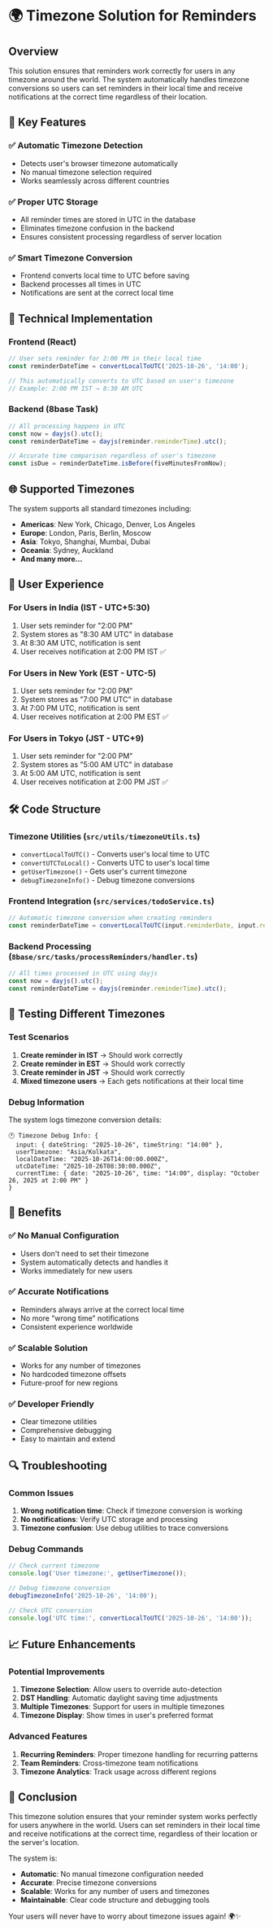 # 🌍 Timezone Solution for Reminders

## Overview
This solution ensures that reminders work correctly for users in any timezone around the world. The system automatically handles timezone conversions so users can set reminders in their local time and receive notifications at the correct time regardless of their location.

## 🎯 Key Features

### ✅ **Automatic Timezone Detection**
- Detects user's browser timezone automatically
- No manual timezone selection required
- Works seamlessly across different countries

### ✅ **Proper UTC Storage**
- All reminder times are stored in UTC in the database
- Eliminates timezone confusion in the backend
- Ensures consistent processing regardless of server location

### ✅ **Smart Timezone Conversion**
- Frontend converts local time to UTC before saving
- Backend processes all times in UTC
- Notifications are sent at the correct local time

## 🔧 Technical Implementation

### Frontend (React)
```typescript
// User sets reminder for 2:00 PM in their local time
const reminderDateTime = convertLocalToUTC('2025-10-26', '14:00');

// This automatically converts to UTC based on user's timezone
// Example: 2:00 PM IST → 8:30 AM UTC
```

### Backend (8base Task)
```typescript
// All processing happens in UTC
const now = dayjs().utc();
const reminderDateTime = dayjs(reminder.reminderTime).utc();

// Accurate time comparison regardless of user's timezone
const isDue = reminderDateTime.isBefore(fiveMinutesFromNow);
```

## 🌐 Supported Timezones

The system supports all standard timezones including:

- **Americas**: New York, Chicago, Denver, Los Angeles
- **Europe**: London, Paris, Berlin, Moscow
- **Asia**: Tokyo, Shanghai, Mumbai, Dubai
- **Oceania**: Sydney, Auckland
- **And many more...**

## 📱 User Experience

### For Users in India (IST - UTC+5:30)
1. User sets reminder for "2:00 PM"
2. System stores as "8:30 AM UTC" in database
3. At 8:30 AM UTC, notification is sent
4. User receives notification at 2:00 PM IST ✅

### For Users in New York (EST - UTC-5)
1. User sets reminder for "2:00 PM"
2. System stores as "7:00 PM UTC" in database
3. At 7:00 PM UTC, notification is sent
4. User receives notification at 2:00 PM EST ✅

### For Users in Tokyo (JST - UTC+9)
1. User sets reminder for "2:00 PM"
2. System stores as "5:00 AM UTC" in database
3. At 5:00 AM UTC, notification is sent
4. User receives notification at 2:00 PM JST ✅

## 🛠️ Code Structure

### Timezone Utilities (`src/utils/timezoneUtils.ts`)
- `convertLocalToUTC()` - Converts user's local time to UTC
- `convertUTCToLocal()` - Converts UTC to user's local time
- `getUserTimezone()` - Gets user's current timezone
- `debugTimezoneInfo()` - Debug timezone conversions

### Frontend Integration (`src/services/todoService.ts`)
```typescript
// Automatic timezone conversion when creating reminders
const reminderDateTime = convertLocalToUTC(input.reminderDate, input.reminderTime);
```

### Backend Processing (`8base/src/tasks/processReminders/handler.ts`)
```typescript
// All times processed in UTC using dayjs
const now = dayjs().utc();
const reminderDateTime = dayjs(reminder.reminderTime).utc();
```

## 🧪 Testing Different Timezones

### Test Scenarios
1. **Create reminder in IST** → Should work correctly
2. **Create reminder in EST** → Should work correctly  
3. **Create reminder in JST** → Should work correctly
4. **Mixed timezone users** → Each gets notifications at their local time

### Debug Information
The system logs timezone conversion details:
```
🕐 Timezone Debug Info: {
  input: { dateString: "2025-10-26", timeString: "14:00" },
  userTimezone: "Asia/Kolkata",
  localDateTime: "2025-10-26T14:00:00.000Z",
  utcDateTime: "2025-10-26T08:30:00.000Z",
  currentTime: { date: "2025-10-26", time: "14:00", display: "October 26, 2025 at 2:00 PM" }
}
```

## 🚀 Benefits

### ✅ **No Manual Configuration**
- Users don't need to set their timezone
- System automatically detects and handles it
- Works immediately for new users

### ✅ **Accurate Notifications**
- Reminders always arrive at the correct local time
- No more "wrong time" notifications
- Consistent experience worldwide

### ✅ **Scalable Solution**
- Works for any number of timezones
- No hardcoded timezone offsets
- Future-proof for new regions

### ✅ **Developer Friendly**
- Clear timezone utilities
- Comprehensive debugging
- Easy to maintain and extend

## 🔍 Troubleshooting

### Common Issues
1. **Wrong notification time**: Check if timezone conversion is working
2. **No notifications**: Verify UTC storage and processing
3. **Timezone confusion**: Use debug utilities to trace conversions

### Debug Commands
```typescript
// Check current timezone
console.log('User timezone:', getUserTimezone());

// Debug timezone conversion
debugTimezoneInfo('2025-10-26', '14:00');

// Check UTC conversion
console.log('UTC time:', convertLocalToUTC('2025-10-26', '14:00'));
```

## 📈 Future Enhancements

### Potential Improvements
1. **Timezone Selection**: Allow users to override auto-detection
2. **DST Handling**: Automatic daylight saving time adjustments
3. **Multiple Timezones**: Support for users in multiple timezones
4. **Timezone Display**: Show times in user's preferred format

### Advanced Features
1. **Recurring Reminders**: Proper timezone handling for recurring patterns
2. **Team Reminders**: Cross-timezone team notifications
3. **Timezone Analytics**: Track usage across different regions

## 🎉 Conclusion

This timezone solution ensures that your reminder system works perfectly for users anywhere in the world. Users can set reminders in their local time and receive notifications at the correct time, regardless of their location or the server's location.

The system is:
- **Automatic**: No manual timezone configuration needed
- **Accurate**: Precise timezone conversions
- **Scalable**: Works for any number of users and timezones
- **Maintainable**: Clear code structure and debugging tools

Your users will never have to worry about timezone issues again! 🌍✨
